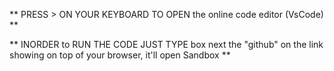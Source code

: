 ** PRESS > ON YOUR KEYBOARD TO OPEN the online code editor (VsCode) **

** INORDER to RUN THE CODE JUST TYPE box next the "github" on the link showing on top of your browser, it'll open Sandbox **
